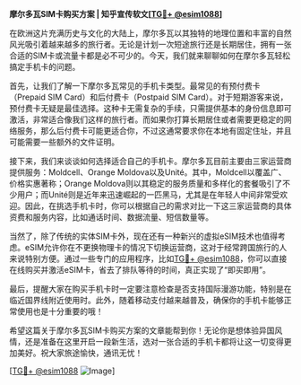 **摩尔多瓦SIM卡购买方案 | 知乎宣传软文[[TG💪+ @esim1088](https://t.me/s/esim1088)]**

在欧洲这片充满历史与文化的大陆上，摩尔多瓦以其独特的地理位置和丰富的自然风光吸引着越来越多的旅行者。无论是计划一次短途旅行还是长期居住，拥有一张合适的SIM卡或流量卡都是必不可少的。今天，我们就来聊聊如何在摩尔多瓦轻松搞定手机卡的问题。

首先，让我们了解一下摩尔多瓦常见的手机卡类型。最常见的有预付费卡（Prepaid SIM Card）和后付费卡（Postpaid SIM Card）。对于短期游客来说，预付费卡无疑是最佳选择。这种卡无需复杂的手续，只需提供基本的身份信息即可激活，非常适合像我们这样的旅行者。而如果你打算长期居住或者需要更稳定的网络服务，那么后付费卡可能更适合你，不过这通常要求你在本地有固定住址，并且可能需要一些额外的文件证明。

接下来，我们来谈谈如何选择适合自己的手机卡。摩尔多瓦目前主要由三家运营商提供服务：Moldcell、Orange Moldova以及Unité。其中，Moldcell以覆盖广、价格实惠著称；Orange Moldova则以其稳定的服务质量和多样化的套餐吸引了不少用户；而Unité则是近年来迅速崛起的一匹黑马，尤其是在年轻人中间非常受欢迎。因此，在挑选手机卡时，你可以根据自己的需求对比一下这三家运营商的具体资费和服务内容，比如通话时间、数据流量、短信数量等。

当然了，除了传统的实体SIM卡外，现在还有一种新兴的虚拟eSIM技术也值得考虑。eSIM允许你在不更换物理卡的情况下切换运营商，这对于经常跨国旅行的人来说特别方便。通过一些专门的应用程序，比如[TG💪+ @esim1088](https://t.me/s/esim1088)，你可以直接在线购买并激活eSIM卡，省去了排队等待的时间，真正实现了“即买即用”。

最后，提醒大家在购买手机卡时一定要注意检查是否支持国际漫游功能，特别是在临近国界线附近使用时。此外，随着移动支付越来越普及，确保你的手机卡能够正常使用也是十分重要的哦！

希望这篇关于摩尔多瓦SIM卡购买方案的文章能帮到你！无论你是想体验异国风情，还是准备在这里开启一段新生活，选对一张合适的手机卡都将让这一切变得更加美好。祝大家旅途愉快，通讯无忧！

[[TG💪+ @esim1088](https://t.me/s/esim1088) ![Image](https://i.postimg.cc/4NQfJmqS/Snipaste-2025-05-13-00-14-12.png)]